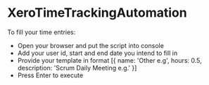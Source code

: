 # XeroTimeTrackingAutomation

To fill your time entries:
* Open your browser and put the script into console
* Add your user id, start and end date you intend to fill in
* Provide your template in format [{
    name: 'Other e.g',
    hours: 0.5,
    description: 'Scrum Daily Meeting e.g.'
}]
* Press Enter to execute
